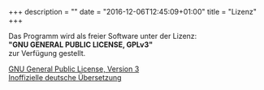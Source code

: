 +++
description = ""
date = "2016-12-06T12:45:09+01:00"
title = "Lizenz"
+++

Das Programm wird als freier Software unter der Lizenz:<br />
**"GNU GENERAL PUBLIC LICENSE, GPLv3"**<br />
zur Verfügung gestellt.


[GNU General Public License, Version 3](https://www.gnu.org/licenses/gpl-3.0.txt)<br />
[Inoffizielle deutsche Übersetzung](http://www.gnu.de/documents/gpl-3.0.de.html)